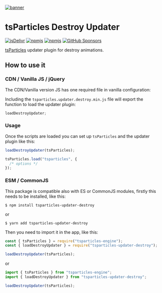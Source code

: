 [![banner](https://particles.js.org/images/banner2.png)](https://particles.js.org)

# tsParticles Destroy Updater

[![jsDelivr](https://data.jsdelivr.com/v1/package/npm/tsparticles-updater-destroy/badge)](https://www.jsdelivr.com/package/npm/tsparticles-updater-destroy)
[![npmjs](https://badge.fury.io/js/tsparticles-updater-destroy.svg)](https://www.npmjs.com/package/tsparticles-updater-destroy)
[![npmjs](https://img.shields.io/npm/dt/tsparticles-updater-destroy)](https://www.npmjs.com/package/tsparticles-updater-destroy) [![GitHub Sponsors](https://img.shields.io/github/sponsors/matteobruni)](https://github.com/sponsors/matteobruni)

[tsParticles](https://github.com/matteobruni/tsparticles) updater plugin for destroy animations.

## How to use it

### CDN / Vanilla JS / jQuery

The CDN/Vanilla version JS has one required file in vanilla configuration:

Including the `tsparticles.updater.destroy.min.js` file will export the function to load the updater plugin:

```javascript
loadDestroyUpdater;
```

### Usage

Once the scripts are loaded you can set up `tsParticles` and the updater plugin like this:

```javascript
loadDestroyUpdater(tsParticles);

tsParticles.load("tsparticles", {
  /* options */
});
```

### ESM / CommonJS

This package is compatible also with ES or CommonJS modules, firstly this needs to be installed, like this:

```shell
$ npm install tsparticles-updater-destroy
```

or

```shell
$ yarn add tsparticles-updater-destroy
```

Then you need to import it in the app, like this:

```javascript
const { tsParticles } = require("tsparticles-engine");
const { loadDestroyUpdater } = require("tsparticles-updater-destroy");

loadDestroyUpdater(tsParticles);
```

or

```javascript
import { tsParticles } from "tsparticles-engine";
import { loadDestroyUpdater } from "tsparticles-updater-destroy";

loadDestroyUpdater(tsParticles);
```
